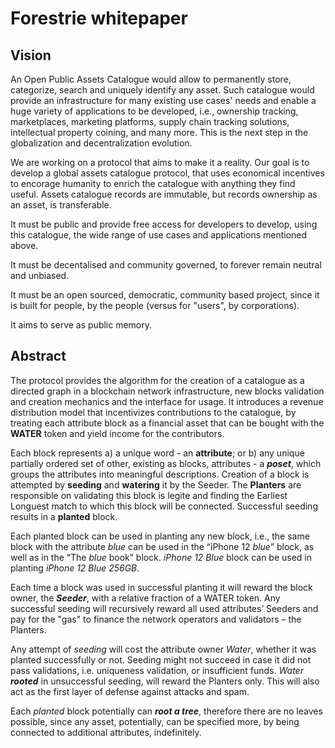 # Forestrie whitepaper

## Vision
An Open Public Assets Catalogue would allow to permanently store, categorize, search and uniquely identify any asset. Such catalogue would provide an infrastructure for many existing use cases' needs and enable a huge variety of applications to be developed, i.e., ownership tracking, marketplaces, marketing platforms, supply chain tracking solutions, intellectual property coining, and many more. This is the next step in the globalization and decentralization evolution.

We are working on a protocol that aims to make it a reality.
Our goal is to develop a global assets catalogue protocol, that uses economical incentives to encorage humanity to enrich the catalogue with anything they find useful. Assets catalogue records are immutable, but records ownership as an asset, is transferable.

It must be public and provide free access for developers to develop, using this catalogue, the wide range of use cases and applications mentioned above.

It must be decentalised and community governed, to forever remain neutral and unbiased. 

It must be an open sourced, democratic, community based project, since it is built for people, by the people (versus for "users", by corporations).

It aims to serve as public memory.

## Abstract
The protocol provides the algorithm for the creation of a catalogue as a directed graph in a blockchain network infrastructure, new blocks validation and creation mechanics and the interface for usage. It introduces a revenue distribution model that incentivizes contributions to the catalogue, by treating each attribute block as a financial asset that can be bought with the **WATER** token and yield income for the contributors.

Each block represents a) a unique word - an **attribute**; or b) any unique partially ordered set of other, existing as blocks, attributes - a ***poset***, which groups the attributes into meaningful descriptions. 
Creation of a block is attempted by **seeding** and **watering** it by the Seeder. The **Planters** are responsible on validating this block is legite and finding the Earliest Longuest match to which this block will be connected.  Successful seeding results in a **planted** block. 

Each planted block can be used in planting any new block, i.e., the same block with the attribute *blue* can be used in the “iPhone 12 *blue*” block, as well as in the “The *blue* book” block. *iPhone 12 Blue* block can be used in planting *iPhone 12 Blue 256GB*.

Each time a block was used in successful planting it will reward the block owner, the ***Seeder***, with a relative fraction of a WATER token. Any successful seeding will recursively reward all used attributes’ Seeders and pay for the "gas" to finance the network operators and validators – the Planters.

Any attempt of *seeding* will cost the attribute owner *Water*, whether it was planted successfully or not. Seeding might not succeed in case it did not pass validations, i.e. uniqueness validation, or insufficient funds. *Water* ***rooted*** in unsuccessful seeding, will reward the Planters only. This will also act as the first layer of defense against attacks and spam.    

Each *planted* block potentially can ***root a tree***, therefore there are no leaves possible, since any asset, potentially, can be specified more, by being connected to additional attributes, indefinitely.



